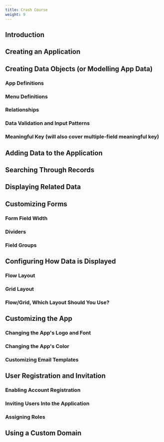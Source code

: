 ```yaml
---
title: Crash Course
weight: 9
---
```


## Introduction
## Creating an Application
## Creating Data Objects (or Modelling App Data)
### App Definitions
### Menu Definitions
### Relationships
### Data Validation and Input Patterns
### Meaningful Key (will also cover multiple-field meaningful key)
## Adding Data to the Application
## Searching Through Records
## Displaying Related Data
## Customizing Forms
### Form Field Width
### Dividers
### Field Groups
## Configuring How Data is Displayed
### Flow Layout
### Grid Layout
### Flow/Grid, Which Layout Should You Use?
## Customizing the App
### Changing the App's Logo and Font
### Changing the App's Color
### Customizing Email Templates
## User Registration and Invitation
### Enabling Account Registration
### Inviting Users Into the Application
### Assigning Roles
## Using a Custom Domain
